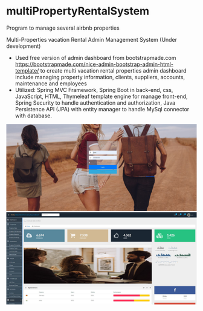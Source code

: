 # multiPropertyRentalSystem
Program to manage several airbnb properties

Multi-Properties vacation Rental Admin Management System (Under development)

-	Used free version of admin dashboard from bootstrapmade.com  https://bootstrapmade.com/nice-admin-bootstrap-admin-html-template/  to create multi vacation rental properties admin dashboard include managing property information, clients, suppliers, accounts, maintenance and employees	
-	Utilized: Spring MVC Framework, Spring Boot in back-end, css, JavaScript, HTML, Thymeleaf template engine for manage front-end, Spring Security to handle authentication and authorization, Java Persistence API (JPA) with entity manager to handle MySql connector with database. 


<p align="center">
  <img src="https://github.com/Hossammetwalli/multiPropertyRentalSystem/blob/master/MultiPropertyRentalManagementSystem/screenshoot1.JPG" title="hover text"  >
   <img src="https://github.com/Hossammetwalli/multiPropertyRentalSystem/blob/master/MultiPropertyRentalManagementSystem/screenshoot3.JPG" title="hover text2" >
  
   
   
 
</p>
